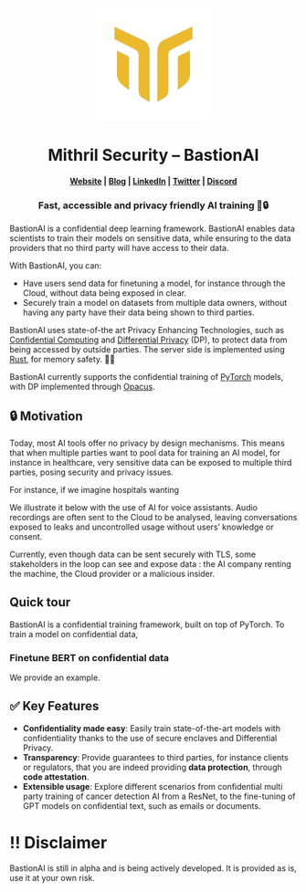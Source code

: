 <p align="center">
  <img src="assets/logo.png" alt="BastionAI" width="200" height="200" />
</p>

<h1 align="center">Mithril Security – BastionAI</h1>

<h4 align="center">
  <a href="https://www.mithrilsecurity.io">Website</a> |
  <a href="https://blog.mithrilsecurity.io/">Blog</a> |
  <a href="https://www.linkedin.com/company/mithril-security-company">LinkedIn</a> | 
  <a href="https://www.twitter.com/mithrilsecurity">Twitter</a> | 
  <a href="https://discord.gg/TxEHagpWd4">Discord</a>
</h4>

<h3 align="center">Fast, accessible and privacy friendly AI training 🚀🔒</h3>

BastionAI is a confidential deep learning framework. BastionAI enables data scientists to train their models on sensitive data, while ensuring to the data providers that no third party will have access to their data.

With BastionAI, you can:
- Have users send data for finetuning a model, for instance through the Cloud, without data being exposed in clear. 
- Securely train a model on datasets from multiple data owners, without having any party have their data being shown to third parties.

BastionAI uses state-of-the art Privacy Enhancing Technologies, such as [Confidential Computing](https://blog.mithrilsecurity.io/confidential-computing-explained-part-1-introduction/) and [Differential Privacy](https://en.wikipedia.org/wiki/Differential_privacy) (DP), to protect data from being accessed by outside parties. The server side is implemented using [Rust]((https://www.rust-lang.org/)), for memory safety. 🦀🦀

BastionAI currently supports the confidential training of [PyTorch](https://pytorch.org/) models, with DP implemented through [Opacus](https://github.com/pytorch/opacus). 

## :lock: Motivation

Today, most AI tools offer no privacy by design mechanisms. This means that when multiple parties want to pool data for training an AI model, for instance in healthcare, very sensitive data can be exposed to multiple third parties, posing security and privacy issues.

For instance, if we imagine hospitals wanting 

We illustrate it below with the use of AI for voice assistants. Audio recordings are often sent to the Cloud to be analysed, leaving conversations exposed to leaks and uncontrolled usage without users’ knowledge or consent.

Currently, even though data can be sent securely with TLS, some stakeholders in the loop can see and expose data : the AI company renting the machine, the Cloud provider or a malicious insider. 

## Quick tour

BastionAI is a confidential training framework, built on top of PyTorch. 
To train a model on confidential data, 

### Finetune BERT on confidential data

We provide an example.

## :white_check_mark: Key Features

- **Confidentiality made easy**: Easily train state-of-the-art models with confidentiality thanks to the use of secure enclaves and Differential Privacy.
- **Transparency**: Provide guarantees to third parties, for instance clients or regulators, that you are indeed providing **data protection**, through **code attestation**.
- **Extensible usage**: Explore different scenarios from confidential multi party training of cancer detection AI from a ResNet, to the fine-tuning of GPT models on confidential text, such as emails or documents.

# :bangbang: Disclaimer

BastionAI is still in alpha and is being actively developed. It is provided as is, use it at your own risk.
